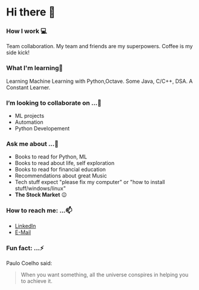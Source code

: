 # Hi there 👋

### How I work 💻
Team collaboration. My team and friends are my superpowers. Coffee is my side kick!

### What I'm learning👨‍
Learning Machine Learning with Python,Octave. Some Java, C/C++, DSA. A Constant Learner.

### I’m looking to collaborate on ...👯
- ML projects
- Automation
- Python Developement

### Ask me about ...💬
- Books to read for Python, ML
- Books to read about life, self exploration
- Books to read for financial education
- Recommendations about great Music
- Tech stuff expect "please fix my computer" or "how to install stuff/windows/linux"
- **The Stock Market** :wink:

### How to reach me: ...📫
- [LinkedIn](https://www.linkedin.com/in/piyushchandra357/)
- [E-Mail](piyush.chandra2013@gmail.com)

### Fun fact: ...⚡
Paulo Coelho said:

> When you want something, all the universe conspires in helping you to achieve it.

